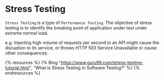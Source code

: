 # Stress Testing

`Stress Testing` is a type of `Performance Testing`. The objective of stress testing is to identify the breaking point of application under test under extreme normal load.

e.g. Injecting high volume of requests per second to an API might cause the disruption to its service, or throws HTTP 503 Service Unavailable or cause other consequences.

{% resources %}
  {% Blog "https://www.guru99.com/stress-testing-tutorial.html", "What is Stress Testing in Software Testing?" %}
{% endresources %}